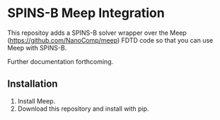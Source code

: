 # SPINS-B Meep Integration
This repositoy adds a SPINS-B solver wrapper over the Meep (https://github.com/NanoComp/meep) FDTD code so that you can use Meep with SPINS-B.

Further documentation forthcoming.

## Installation

1. Install Meep.
2. Download this repository and install with pip.
